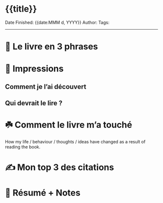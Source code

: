 # {{title}}

Date Finished: {{date:MMM d, YYYY}}
Author:
Tags:

---

# 🚀 Le livre en 3 phrases

# 🎨 Impressions

## Comment je l’ai découvert

## Qui devrait le lire ?

# ☘️ Comment le livre m’a touché

How my life / behaviour / thoughts / ideas have changed as a result of reading the book.

# ✍️ Mon top 3 des citations

# 📒 Résumé + Notes
